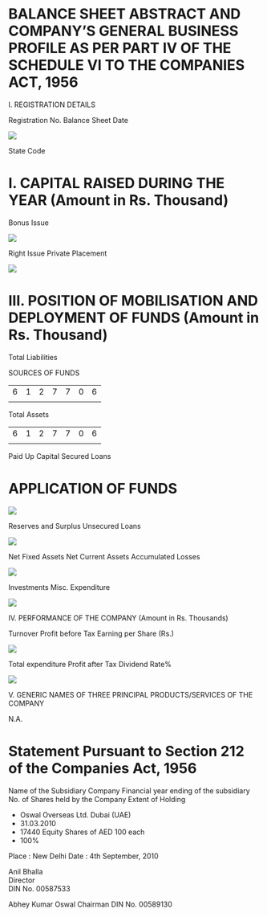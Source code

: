 # BALANCE SHEET ABSTRACT AND COMPANY’S GENERAL BUSINESS PROFILE AS PER PART IV OF THE SCHEDULE VI TO THE COMPANIES ACT, 1956  

I. REGISTRATION DETAILS  

Registration No. Balance Sheet Date  

![](tmpaftfazr7/703ad3473b17bffd6cc124e0fc4f5889b3aeb3c565bc0b85df496c65272303b2.jpg)  

State Code  

# I. CAPITAL RAISED DURING THE YEAR (Amount in Rs. Thousand)  

Bonus Issue  

![](tmpaftfazr7/a68a0bdb891110bb0ad53edf86c8067da36da9b186ba2f60a97f5eae92302a85.jpg)  

Right Issue Private Placement  

![](tmpaftfazr7/9d161ecd99702b009b5e2959a0806dcbb1c043de89043c03ffeabfc04ae882d6.jpg)  

# III. POSITION OF MOBILISATION AND DEPLOYMENT OF FUNDS  (Amount in Rs. Thousand)  

Total Liabilities  

SOURCES OF FUNDS  

<html><body><table><tr><td>6</td><td>1</td><td>2</td><td>7</td><td>7</td><td>0</td><td>6</td></tr><tr><td></td><td></td><td></td><td></td><td></td><td></td><td></td></tr></table></body></html>  

Total Assets  

<html><body><table><tr><td>6</td><td>1</td><td>2</td><td>7</td><td>7</td><td>0</td><td>6</td></tr><tr><td></td><td></td><td></td><td></td><td></td><td></td><td></td></tr></table></body></html>  

Paid Up Capital Secured Loans  

# APPLICATION OF FUNDS  

![](tmpaftfazr7/53437312430f7d6eef8128f77f9f32f55413750f2afadf27e80b70d4582b7d0c.jpg)  

Reserves and Surplus Unsecured Loans  

![](tmpaftfazr7/10e3d242a37c0c0dfd8b7da1d67b2c62ba70a6bac9f2b267c0f194d31193471c.jpg)  

Net Fixed Assets Net Current Assets Accumulated Losses  

![](tmpaftfazr7/f96ab3ffeffd0e26c691c37166d259a81adbd9b880b74a69470a6b78f208ea60.jpg)  

Investments Misc. Expenditure  

![](tmpaftfazr7/2ef205ad117d894263d6c9c169f19130f1fa1b7e27d4dc8f17da0c3c47681a26.jpg)  

IV. PERFORMANCE OF THE COMPANY (Amount in Rs. Thousands)  

Turnover Profit before Tax Earning per Share (Rs.)  

![](tmpaftfazr7/8695be7cf4538bb31b62cb61811f7358ad1090d2f64d0520e5500d813c0ed076.jpg)  

Total expenditure Profit after Tax Dividend Rate%  

![](tmpaftfazr7/bf54442bfaf6f1fddf9c71bad9811cdd1328653667a8e67f6ef90b6c41259af1.jpg)  

V. GENERIC NAMES OF THREE PRINCIPAL PRODUCTS/SERVICES OF THE COMPANY  

N.A.  

# Statement Pursuant to Section 212 of the Companies Act, 1956  

Name of the Subsidiary Company Financial year ending of the subsidiary No. of  Shares held by the Company Extent of Holding  

- Oswal Overseas Ltd. Dubai (UAE)   
- 31.03.2010   
- 17440 Equity Shares of AED 100 each   
- $100 \%$  

Place : New Delhi Date : 4th September, 2010  

Anil Bhalla   
Director   
DIN No. 00587533  

Abhey Kumar Oswal Chairman DIN No. 00589130  